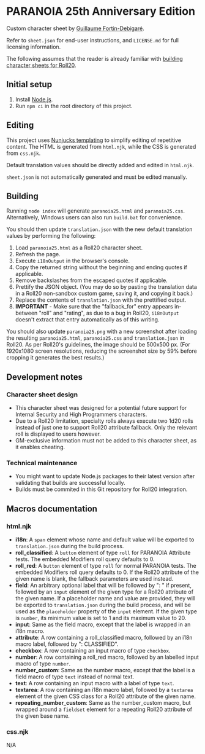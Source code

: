 # PARANOIA 25th Anniversary Edition

Custom character sheet by [Guillaume Fortin-Debigar&eacute;](https://www.debigare.com/).

Refer to `sheet.json` for end-user instructions, and `LICENSE.md` for full licensing information.

The following assumes that the reader is already familiar with [building character sheets for Roll20](https://roll20.zendesk.com/hc/en-us/articles/360037773393-Building-Character-Sheets).

## Initial setup

1. Install [Node.js](https://nodejs.org/en/).
2. Run `npm ci` in the root directory of this project.

## Editing

This project uses [Nunjucks templating](https://mozilla.github.io/nunjucks/templating.html) to simplify editing of repetitive content. The HTML is generated from `html.njk`, while the CSS is generated from `css.njk`.

Default translation values should be directly added and edited in `html.njk`.

`sheet.json` is not automatically generated and must be edited manually.

## Building

Running `node index` will generate `paranoia25.html` and `paranoia25.css`. Alternatively, Windows users can also run `build.bat` for convenience.

You should then update `translation.json` with the new default translation values by performing the following:

1. Load `paranoia25.html` as a Roll20 character sheet.
2. Refresh the page.
3. Execute `i18nOutput` in the browser's console.
4. Copy the returned string without the beginning and ending quotes if applicable.
5. Remove backslashes from the escaped quotes if applicable.
6. Prettify the JSON object. (You may do so by pasting the translation data in a Roll20 non-sandbox custom game, saving it, and copying it back.)
7. Replace the contents of `translation.json` with the prettified output.
8. **IMPORTANT** - Make sure that the "fallback_for" entry appears in-between "roll" and "rating", as due to a bug in Roll20, `i18nOutput` doesn't extract that entry automatically as of this writing.

You should also update `paranoia25.png` with a new screenshot after loading the resulting `paranoia25.html`, `paranoia25.css` and `translation.json` in Roll20. As per Roll20's guidelines, the image should be 500x500 px. (For 1920x1080 screen resolutions, reducing the screenshot size by 59% before cropping it generates the best results.)

## Development notes

### Character sheet design

- This character sheet was designed for a potential future support for Internal Security and High Programmers characters.
- Due to a Roll20 limitation, specialty rolls always execute two 1d20 rolls instead of just one to support Roll20 attribute fallback. Only the relevant roll is displayed to users however.
- GM-exclusive information must not be added to this character sheet, as it enables cheating.

### Technical maintenance

- You might want to update Node.js packages to their latest version after validating that builds are successful locally.
- Builds must be commited in this Git repository for Roll20 integration.

## Macros documentation

### html.njk

- **i18n**: A `span` element whose name and default value will be exported to `translation.json` during the build process.
- **roll_classified**: A `button` element of type `roll` for PARANOIA Attribute tests. The embedded Modifiers roll query defaults to 0.
- **roll_red**: A `button` element of type `roll` for normal PARANOIA tests. The embedded Modifiers roll query defaults to 0. If the Roll20 attribute of the given name is blank, the fallback parameters are used instead.
- **field**: An arbitrary optional label that will be followed by ": " if present, followed by an `input` element of the given type for a Roll20 attribute of the given name. If a placeholder name and value are provided, they will be exported to `translation.json` during the build process, and will be used as the `placeholder` property of the `input` element. If the given type is `number`, its minimum value is set to 1 and its maximum value to 20.
- **input**: Same as the field macro, except that the label is wrapped in an i18n macro.
- **attribute**: A row containing a roll_classified macro, followed by an i18n macro label, followed by ": CLASSIFIED".
- **checkbox**: A row containing an input macro of type `checkbox`.
- **number**: A row containing a roll_red macro, followed by an labelled input macro of type `number`.
- **number_custom**: Same as the number macro, except that the label is a field macro of type `text` instead of normal text.
- **text**: A row containing an input macro with a label of type `text`.
- **textarea**: A row containing an i18n macro label, followed by a `textarea` element of the given CSS class for a Roll20 attribute of the given name.
- **repeating_number_custom**: Same as the number_custom macro, but wrapped around a `fieldset` element for a repeating Roll20 attribute of the given base name.

### css.njk

N/A
